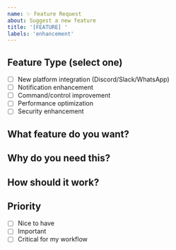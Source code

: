 ```yaml
---
name: ✨ Feature Request
about: Suggest a new feature
title: '[FEATURE] '
labels: 'enhancement'
---
```


<!--
🏷️ ISSUE TITLE NAMING RULES:
Format: [FEATURE] Short clear description of the feature

✅ GOOD EXAMPLES:
- [FEATURE] Add Discord platform integration
- [FEATURE] Auto-retry failed notifications
- [FEATURE] Export command history to CSV
- [FEATURE] Add support for Slack webhooks
- [FEATURE] Implement notification scheduling
- [FEATURE] Add multi-language support
- [FEATURE] Command rate limiting
- [FEATURE] Notification templates customization

❌ BAD EXAMPLES:
- Feature request (no [FEATURE] prefix)
- [FEATURE] New feature (too vague)
- Discord support (no [FEATURE] prefix)
- [FEATURE] Improvement (not specific enough)

📋 ISSUE TYPES AVAILABLE:
1. 🐛 Bug Report - Report broken functionality
2. ✨ Feature Request (this template) - Request new features
3. ❓ Question - Ask questions
4. 🔒 Security - Report security issues
5. ⚡ Performance - Report performance issues
6. 🔧 Enhancement - Suggest improvements
7. 💬 Discussion - General discussions
-->

## Feature Type (select one)
- [ ] New platform integration (Discord/Slack/WhatsApp)
- [ ] Notification enhancement
- [ ] Command/control improvement
- [ ] Performance optimization
- [ ] Security enhancement

## What feature do you want?
<!-- Clear description -->

## Why do you need this?
<!-- What problem does it solve? -->

## How should it work?
<!-- Describe the solution -->

## Priority
- [ ] Nice to have
- [ ] Important
- [ ] Critical for my workflow